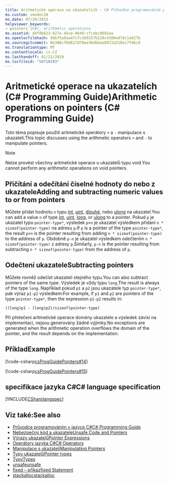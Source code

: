 ```yaml
---
title: Aritmetické operace na ukazatelích - C# Průvodce programováním pro službu
ms.custom: seodec18
ms.date: 07/20/2015
helpviewer_keywords:
- pointers [C#], arithmetic operations
ms.assetid: d4f0b623-827e-45ce-8649-cfcebc8692aa
ms.openlocfilehash: b0b75a6aa47cfc169157b229c4386ed7dc1e627b
ms.sourcegitcommit: 6b308cf6d627d78ee36dbbae8972a310ac7fd6c8
ms.translationtype: MT
ms.contentlocale: cs-CZ
ms.lasthandoff: 01/23/2019
ms.locfileid: "54710193"
---
```

# <a name="arithmetic-operations-on-pointers-c-programming-guide"></a><span data-ttu-id="1a53a-102">Aritmetické operace na ukazatelích (C# Programming Guide)</span><span class="sxs-lookup"><span data-stu-id="1a53a-102">Arithmetic operations on pointers (C# Programming Guide)</span></span>
<span data-ttu-id="1a53a-103">Toto téma popisuje použití aritmetické operátory `+` a `-` manipulace s ukazateli.</span><span class="sxs-lookup"><span data-stu-id="1a53a-103">This topic discusses using the arithmetic operators `+` and `-` to manipulate pointers.</span></span>  
  
> [!NOTE]
>  <span data-ttu-id="1a53a-104">Nelze provést všechny aritmetické operace u ukazatelů typu void.</span><span class="sxs-lookup"><span data-stu-id="1a53a-104">You cannot perform any arithmetic operations on void pointers.</span></span>  
  
## <a name="adding-and-subtracting-numeric-values-to-or-from-pointers"></a><span data-ttu-id="1a53a-105">Přičítání a odečítání číselné hodnoty do nebo z ukazatele</span><span class="sxs-lookup"><span data-stu-id="1a53a-105">Adding and subtracting numeric values to or from pointers</span></span>  
 <span data-ttu-id="1a53a-106">Můžete přidat hodnotu `n` typu [int](../../../csharp/language-reference/keywords/int.md), [uint](../../../csharp/language-reference/keywords/uint.md), [dlouhé](../../../csharp/language-reference/keywords/long.md), nebo [ulong](../../../csharp/language-reference/keywords/ulong.md) na ukazatel.</span><span class="sxs-lookup"><span data-stu-id="1a53a-106">You can add a value `n` of type [int](../../../csharp/language-reference/keywords/int.md), [uint](../../../csharp/language-reference/keywords/uint.md), [long](../../../csharp/language-reference/keywords/long.md), or [ulong](../../../csharp/language-reference/keywords/ulong.md) to a pointer.</span></span> <span data-ttu-id="1a53a-107">Pokud `p` je ukazatel typu `pointer-type*`, výsledek `p+n` je ukazatel výsledkem přidání `n * sizeof(pointer-type)` na adresu `p`.</span><span class="sxs-lookup"><span data-stu-id="1a53a-107">If `p` is a pointer of the type `pointer-type*`, the result `p+n` is the pointer resulting from adding `n * sizeof(pointer-type)` to the address of `p`.</span></span> <span data-ttu-id="1a53a-108">Obdobně `p-n` je ukazatel výsledkem odečtením `n * sizeof(pointer-type)` z adresy `p`.</span><span class="sxs-lookup"><span data-stu-id="1a53a-108">Similarly, `p-n` is the pointer resulting from subtracting `n * sizeof(pointer-type)` from the address of `p`.</span></span>  
  
## <a name="subtracting-pointers"></a><span data-ttu-id="1a53a-109">Odečtení ukazatele</span><span class="sxs-lookup"><span data-stu-id="1a53a-109">Subtracting pointers</span></span>  
 <span data-ttu-id="1a53a-110">Můžete rovněž odečíst ukazateli stejného typu.</span><span class="sxs-lookup"><span data-stu-id="1a53a-110">You can also subtract pointers of the same type.</span></span> <span data-ttu-id="1a53a-111">Výsledek je vždy typu `long`.</span><span class="sxs-lookup"><span data-stu-id="1a53a-111">The result is always of the type `long`.</span></span> <span data-ttu-id="1a53a-112">Například pokud `p1` a `p2` jsou ukazatele typ `pointer-type*`, pak výraz `p1-p2` výsledkem:</span><span class="sxs-lookup"><span data-stu-id="1a53a-112">For example, if `p1` and `p2` are pointers of the type `pointer-type*`, then the expression `p1-p2` results in:</span></span>  
  
 `((long)p1 - (long)p2)/sizeof(pointer-type)`  
  
 <span data-ttu-id="1a53a-113">Při přetečení aritmetické operace domény ukazatele a výsledek závisí na implementaci, nejsou generovány žádné výjimky.</span><span class="sxs-lookup"><span data-stu-id="1a53a-113">No exceptions are generated when the arithmetic operation overflows the domain of the pointer, and the result depends on the implementation.</span></span>  
  
## <a name="example"></a><span data-ttu-id="1a53a-114">Příklad</span><span class="sxs-lookup"><span data-stu-id="1a53a-114">Example</span></span>  
 [!code-csharp[csProgGuidePointers#14](../../../csharp/programming-guide/unsafe-code-pointers/codesnippet/CSharp/arithmetic-operations-on-pointers_1.cs)]  
  
 [!code-csharp[csProgGuidePointers#15](../../../csharp/programming-guide/unsafe-code-pointers/codesnippet/CSharp/arithmetic-operations-on-pointers_2.cs)]  
  
## <a name="c-language-specification"></a><span data-ttu-id="1a53a-115">specifikace jazyka C#</span><span class="sxs-lookup"><span data-stu-id="1a53a-115">C# language specification</span></span>  
 [!INCLUDE[CSharplangspec](~/includes/csharplangspec-md.md)]  
  
## <a name="see-also"></a><span data-ttu-id="1a53a-116">Viz také:</span><span class="sxs-lookup"><span data-stu-id="1a53a-116">See also</span></span>

- [<span data-ttu-id="1a53a-117">Průvodce programováním v jazyce C#</span><span class="sxs-lookup"><span data-stu-id="1a53a-117">C# Programming Guide</span></span>](../../../csharp/programming-guide/index.md)
- [<span data-ttu-id="1a53a-118">Nebezpečný kód a ukazatele</span><span class="sxs-lookup"><span data-stu-id="1a53a-118">Unsafe Code and Pointers</span></span>](../../../csharp/programming-guide/unsafe-code-pointers/index.md)
- [<span data-ttu-id="1a53a-119">Výrazy ukazatelů</span><span class="sxs-lookup"><span data-stu-id="1a53a-119">Pointer Expressions</span></span>](../../../csharp/programming-guide/unsafe-code-pointers/pointer-expressions.md)
- [<span data-ttu-id="1a53a-120">Operátory jazyka C#</span><span class="sxs-lookup"><span data-stu-id="1a53a-120">C# Operators</span></span>](../../../csharp/language-reference/operators/index.md)
- [<span data-ttu-id="1a53a-121">Manipulace s ukazateli</span><span class="sxs-lookup"><span data-stu-id="1a53a-121">Manipulating Pointers</span></span>](../../../csharp/programming-guide/unsafe-code-pointers/manipulating-pointers.md)
- [<span data-ttu-id="1a53a-122">Typy ukazatelů</span><span class="sxs-lookup"><span data-stu-id="1a53a-122">Pointer types</span></span>](../../../csharp/programming-guide/unsafe-code-pointers/pointer-types.md)
- [<span data-ttu-id="1a53a-123">Typy</span><span class="sxs-lookup"><span data-stu-id="1a53a-123">Types</span></span>](../../../csharp/language-reference/keywords/types.md)
- [<span data-ttu-id="1a53a-124">unsafe</span><span class="sxs-lookup"><span data-stu-id="1a53a-124">unsafe</span></span>](../../../csharp/language-reference/keywords/unsafe.md)
- [<span data-ttu-id="1a53a-125">fixed – příkaz</span><span class="sxs-lookup"><span data-stu-id="1a53a-125">fixed Statement</span></span>](../../../csharp/language-reference/keywords/fixed-statement.md)
- [<span data-ttu-id="1a53a-126">stackalloc</span><span class="sxs-lookup"><span data-stu-id="1a53a-126">stackalloc</span></span>](../../../csharp/language-reference/keywords/stackalloc.md)
